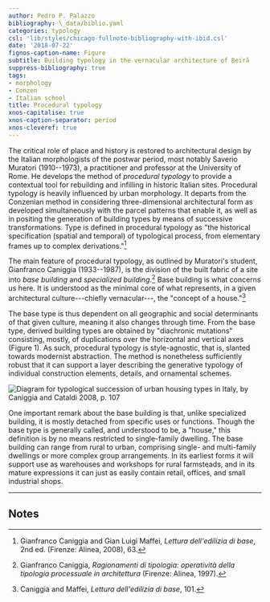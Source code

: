 ```yaml
---
author: Pedro P. Palazzo
bibliography: \_data/biblio.yaml
categories: typology
csl: 'lib/styles/chicago-fullnote-bibliography-with-ibid.csl'
date: '2018-07-22'
fignos-caption-name: Figure
subtitle: Building typology in the vernacular architecture of Beirã
suppress-bibliography: true
tags:
- morphology
- Conzen
- Italian school
title: Procedural typology
xnos-capitalise: true
xnos-caption-separator: period
xnos-cleveref: true
---
```


The critical role of place and history is restored to architectural
design by the Italian morphologists of the postwar period, most notably
Saverio Muratori (1910--1973), a practitioner and professor at the
University of Rome. He develops the method of *procedural typology* to
provide a contextual tool for rebuilding and infilling in historic
Italian sites. Procedural typology is heavily influenced by urban
morphology. It departs from the Conzenian method in considering
three-dimensional architectural form as developed simultaneously with
the parcel patterns that enable it, as well as in positing the
generation of building types by means of successive transformations.
Type is defined in procedural typology as "the historical specification
(spatial and temporal) of typological process, from elementary frames up
to complex derivations."[^1]

The main feature of procedural typology, as outlined by Muratori's
student, Gianfranco Caniggia (1933--1987), is the division of the built
fabric of a site into *base building* and *specialized building*.[^2]
Base building is what concerns us here. It is understood as the minimal
core of what represents, in a given architectural culture---chiefly
vernacular---, the "concept of a house."[^3]

The base type is thus dependent on all geographic and social
determinants of that given culture, meaning it also changes through
time. From the base type, derived building types are obtained by
"diachronic mutations" consisting, mostly, of duplications over the
horizontal and vertical axes (Figure 1). As such, procedural typology is
style-agnostic, that is, slanted towards modernist abstraction. The
method is nonetheless sufficiently robust that it can support a layer
describing the generative typology of individual construction elements,
details, and ornamental schemes.

![Diagram for typological succession of urban housing types in Italy, by
Caniggia and Cataldi 2008, p. 107](fig/caniggia_cataldi_107.png)

One important remark about the base building is that, unlike specialized
building, it is mostly detached from specific uses or functions. Though
the base type is generally called, and understood to be, a "house," this
definition is by no means restricted to single-family dwelling. The base
building can range from rural to urban, comprising single- and
multi-family dwellings or more complex group arrangements. In its
earliest forms it will support use as warehouses and workshops for rural
farmsteads, and in its mature expressions it can just as easily contain
retail, offices, and small industrial shops.

------------------------------------------------------------------------

Notes
-----

[^1]: Gianfranco Caniggia and Gian Luigi Maffei, *Lettura dell'edilizia
    di base*, 2nd ed. (Firenze: Alinea, 2008), 63.

[^2]: Gianfranco Caniggia, *Ragionamenti di tipologia: operatività della
    tipologia processuale in architettura* (Firenze: Alinea, 1997).

[^3]: Caniggia and Maffei, *Lettura dell'edilizia di base*, 101.
